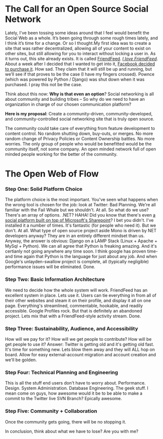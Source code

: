 # The Call for an Open Source Social Network

  Lately, I've been tossing some ideas around that I feel would benefit the Social Web as a whole. It’s been going through some rough times lately, and I think it’s time for a change. Or so I thought.My first idea was to create a site that was rather decentralized, allowing all of your content to exist on other sites, but still allowing for you to interact without locking a user in. As it turns out, this site already exists. It is called [FriendFeed](http://friendfeed.com/kennethreitz). *[I love FriendFeed](http://kennethreitz.com/blog/friendfeed-is-awesome/)*. About a week after I decided that I wanted to get into it, [Facebook decided to purchase it](http://kennethreitz.com/blog/friendfeed-is-awesome/). How sad. They claim that it will still be up and running, but we’ll see if that proves to be the case (I have my fingers crossed). Pownce (which was powered by Python / Django) was shut down when it was purchased. I pray this not be the case.

 Think about this now: **Why is that even an option**? Social networking is all about community and building tribes – So why do we need to have an organization in charge of our chosen communication platform?

 **Here is my proposal**: Create a community\-driven, community\-developed, and community\-controlled social networking site that is truly open source.

 The community could take care of everything from feature development to content control. No random shutting down, buy\-outs, or merges. No more random change of Privacy Policies or Content Ownership battles. No more worries. The only group of people who would be benefitted would be the community itself, not some company. An open minded network full of open minded people working for the better of the community.

  # The Open Web of Flow

 ### **Step One**: Solid Platform Choice

 The platform choice is the most important. You've seen what happens when the wrong tool is chosen for the job: look at Twitter: Bad Planning. We're all familiar with the Fail Whale but we shouldn't. At all. So what do we use? There's an array of options. .NET? HAHA! Did you know that there's even [a social platform built on top of Microsoft's Sharepoint](http://membertomember.com/)? I bet you didn't. I've installed it a number of times. It's fantastic (for people who need it). But we don't. At all. What type of open source project aside Mono is driven by NET developers anyway? They are in an entirely different mindset than us. Anyway, the answer is obvious: Django on a LAMP Stack (Linux \+ Apache \+ MySql \+ Python). We can all agree that Python is freaking amazing. And it's certianly not going anywhere any time soon. I think google has proven time\-and time again that Python is the language for just about any job. And when Google's unlayden\-swallow project is complete, all (typically negligible) performance issues will be eliminated. Done.

 ### **Step Two**: Basic Information Architecture

 We need to decide how the whole system will work. FriendFeed has an excellent system in place. Lets use it. Users can tie everything in from all of their other websites and steam it on their profile, and display it all on one page. Everything's streamlined, commentable, hookable, and readily accessible. Google Profiles rock. But that is definitely an abandoned project. Lets mix that with a FriendFeed\-style activity stream. Done.

 ### **Step Three**: Sustainability, Audience, and Accessibility

 How will we pay for it? How will we get people to contribute? How will be get people to use it? Answer: Twitter is getting old and it's getting old fast. It's time for something new. Lets blow them away and they will ALL hop on board. Allow for easy external\-account migration and account creation and we'll be golden.

 ### **Step Four**: Technical Planning and Engineering

 This is all the stuff end users don't have to worry about. Performance. Design. System Administration. Database Engineering. The geek stuff. I mean come on guys, how awesome would it be to be able to make a commit to the Twitter live SVN Branch? Epically awesome.

 ### **Step Five**: Community \+ Collaboration

 Once the community gets going, there will be no stopping it.

 In conclusion, think about what we have to lose? Are you with me?

  